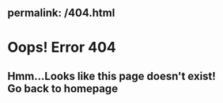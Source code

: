 permalink: /404.html
----
<h1>Oops! Error 404</h1>
<h2>Hmm...Looks like this page doesn't exist!<br><a=href="adityasingh1.github.io">Go back to homepage<h2>
